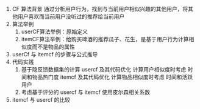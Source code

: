 1. CF 算法背景 通过分析用户行为，找到与当前用户相似兴趣的其他用户，将其他用户喜欢而当前用户没听过的推荐给当前用户
2. 算法举例
    1. userCF算法举例：原始定义
    2. itemCF算法举例：给购买啤酒的推荐瓜子、花生，是基于用户行为计算相似度而不是物品的属性
3. userCf 与 itemcf 的步骤与公式推导
4. 代码实践
    1. 基于隐反馈数据集的计算 usercf 及其代码优化 计算用户相似度时考虑 时间和物品热门度 itemcf 及其代码优化 计算物品相似度时考虑 时间和活跃用户
    2. 考虑基于评分的 usercf 与 itemcf 使用皮尔森相关系数
5. itemcf 与 usercf 的比较